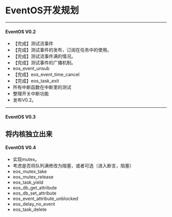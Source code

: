# EventOS开发规划
---------
#### EventOS V0.2
+ 【完成】测试流事件
+ 【完成】测试事件的发布，订阅在任务中的使用。
+ 【完成】测试流事件满的情况。
+ 【完成】测试事件的广播机制。
+ eos_event_unsub
+ 【完成】eos_event_time_cancel
+ 【完成】eos_task_exit
+ 所有中断函数在中断里的测试
+ 整理开关中断功能
+ 发布V0.2。
--------------------------------------------------------
#### EventOS V0.3
将内核独立出来
--------------------------------------------------------
#### EventOS V0.4
+ 实现mutex。
+ 考虑是否将队列满修改为阻塞，或者可选（进入断言，阻塞）
+ eos_mutex_take
+ eos_mutex_release
+ eos_task_yield
+ eos_db_get_attribute
+ eos_db_set_attribute
+ eos_event_attribute_unblocked
+ eos_delay_no_event
+ eos_task_delete